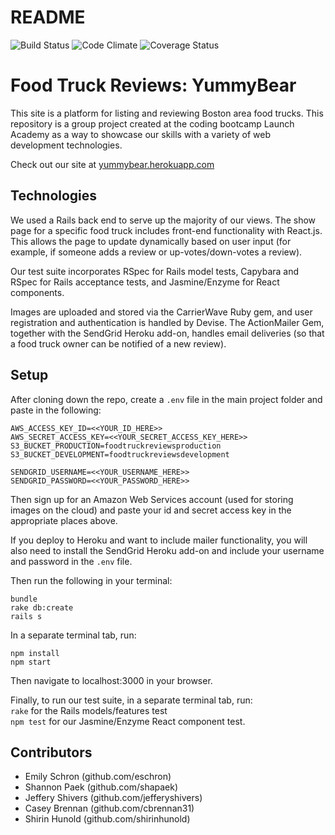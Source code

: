 # README

![Build Status](https://codeship.com/projects/1f337cf0-94c5-0135-ea79-5e19c06be32c/status?branch=master)
![Code Climate](https://codeclimate.com/github/eschron/food-truck-reviews.png)
![Coverage Status](https://coveralls.io/repos/eschron/food-truck-reviews/badge.png)

# Food Truck Reviews: YummyBear

This site is a platform for listing and reviewing Boston area food trucks. This repository is a group project created at the coding bootcamp Launch Academy as a way to showcase our skills with a variety of web development technologies.

Check out our site at [yummybear.herokuapp.com](http://yummybear.herokuapp.com)

## Technologies

We used a Rails back end to serve up the majority of our views. The show page for a specific food truck includes front-end functionality with React.js. This allows the page to update dynamically based on user input (for example, if someone adds a review or up-votes/down-votes a review).

Our test suite incorporates RSpec for Rails model tests, Capybara and RSpec for Rails acceptance tests, and Jasmine/Enzyme for React components.

Images are uploaded and stored via the CarrierWave Ruby gem, and user registration and authentication is handled by Devise. The ActionMailer Gem, together with the SendGrid Heroku add-on, handles email deliveries (so that a food truck owner can be notified of a new review).

## Setup

After cloning down the repo, create a `.env` file in the main project folder and paste in the following:

```
AWS_ACCESS_KEY_ID=<<YOUR_ID_HERE>>
AWS_SECRET_ACCESS_KEY=<<YOUR_SECRET_ACCESS_KEY_HERE>>
S3_BUCKET_PRODUCTION=foodtruckreviewsproduction
S3_BUCKET_DEVELOPMENT=foodtruckreviewsdevelopment

SENDGRID_USERNAME=<<YOUR_USERNAME_HERE>>
SENDGRID_PASSWORD=<<YOUR_PASSWORD_HERE>>
```

Then sign up for an Amazon Web Services account (used for storing images on the cloud) and paste your id and secret access key in the appropriate places above.

If you deploy to Heroku and want to include mailer functionality, you will also need to install the SendGrid Heroku add-on and include your username and password in the `.env` file.

Then run the following in your terminal:

`bundle`  
`rake db:create`  
`rails s`  

In a separate terminal tab, run:

`npm install`  
`npm start`  

Then navigate to localhost:3000 in your browser.

Finally, to run our test suite, in a separate terminal tab, run:  
`rake` for the Rails models/features test  
`npm test` for our Jasmine/Enzyme React component test.  

## Contributors

* Emily Schron (github.com/eschron)
* Shannon Paek (github.com/shapaek)
* Jeffery Shivers (github.com/jefferyshivers)
* Casey Brennan (github.com/cbrennan31)
* Shirin Hunold (github.com/shirinhunold)
